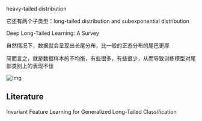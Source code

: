 heavy-tailed distribution

它还有两个子类型：long-tailed distribution and subexponential distribution





Deep Long-Tailed Learning: A Survey



自然情况下，数据就会呈现出长尾分布，比一般的正态分布的尾巴更厚

简而言之，就是数据样本的不均衡，有些很多，有些很少，从而导致训练模型对尾部类别上的表现不佳

![img](https://pic3.zhimg.com/80/v2-3c2009cd25376e7bd63b40cee7aa3de6_1440w.jpg)





## Literature

Invariant Feature Learning for Generalized Long-Tailed Classiﬁcation
